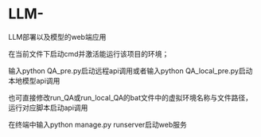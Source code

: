 # LLM-
LLM部署以及模型的web端应用

在当前文件下启动cmd并激活能运行该项目的环境；

输入python QA_pre.py启动远程api调用或者输入python QA_local_pre.py启动本地模型api调用

也可直接修改run_QA或run_local_QA的bat文件中的虚拟环境名称与文件路径，运行对应脚本启动api调用

在终端中输入python manage.py runserver启动web服务
